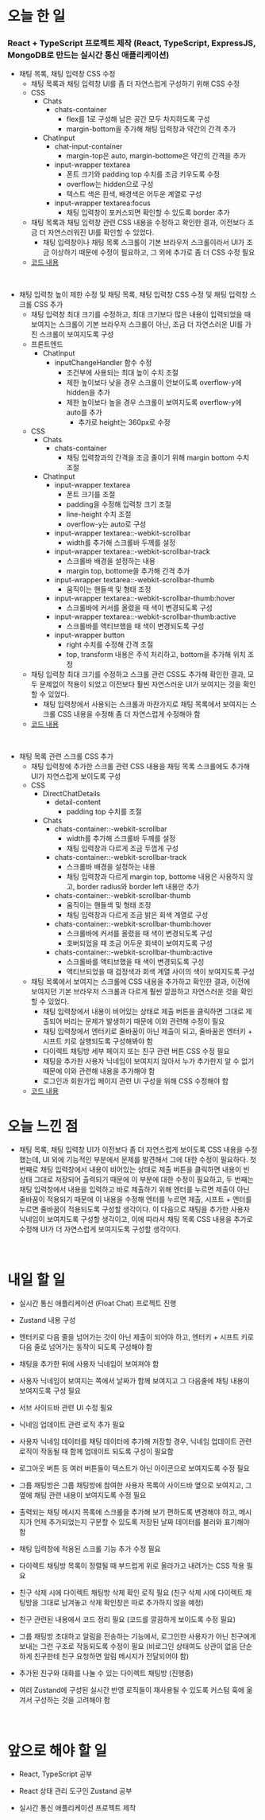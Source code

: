 # 오늘 한 일

### React + TypeScript 프로젝트 제작 (React, TypeScript, ExpressJS, MongoDB로 만드는 실시간 통신 애플리케이션)

- 채팅 목록, 채팅 입력창 CSS 수정
  - 채팅 목록과 채팅 입력창 UI를 좀 더 자연스럽게 구성하기 위해 CSS 수정
  - CSS
    - Chats
      - chats-container
        - flex를 1로 구성해 남은 공간 모두 차지하도록 구성
        - margin-bottom을 추가해 채팅 입력창과 약간의 간격 추가
    - ChatInput
      - chat-input-container
        - margin-top은 auto, margin-bottome은 약간의 간격을 추가
      - input-wrapper textarea
        - 폰트 크기와 padding top 수치를 조금 키우도록 수정
        - overflow는 hidden으로 구성
        - 텍스트 색은 흰색, 배경색은 어두운 계열로 구성
      - input-wrapper textarea:focus
        - 채팅 입력창이 포커스되면 확인할 수 있도록 border 추가
  - 채팅 목록과 채팅 입력창 관련 CSS 내용을 수정하고 확인한 결과, 이전보다 조금 더 자연스러워진 UI를 확인할 수 있었다.
    - 채팅 입력창이나 채팅 목록 스크롤이 기본 브라우저 스크롤이라서 UI가 조금 이상하기 때문에 수정이 필요하고, 그 외에 추가로 좀 더 CSS 수정 필요
  - [코드 내용](https://github.com/jeongsangtae/float-chat/commit/2701553feb6f4554a6217e96713707bf7f4114ce)

<br />

- 채팅 입력창 높이 제한 수정 및 채팅 목록, 채팅 입력창 CSS 수정 및 채팅 입력창 스크롤 CSS 추가
  - 채팅 입력창 최대 크기를 수정하고, 최대 크기보다 많은 내용이 입력되었을 때 보여지는 스크롤이 기본 브라우저 스크롤이 아닌, 조금 더 자연스러운 UI를 가진 스크롤이 보여지도록 구성
  - 프론트엔드
    - ChatInput
      - inputChangeHandler 함수 수정
        - 조건부에 사용되는 최대 높이 수치 조절
        - 제한 높이보다 낮을 경우 스크롤이 안보이도록 overflow-y에 hidden을 추가
        - 제한 높이보다 높을 경우 스크롤이 보여지도록 overflow-y에 auto를 추가
          - 추가로 height는 360px로 수정
  - CSS
    - Chats
      - chats-container
        - 채팅 입력창과의 간격을 조금 줄이기 위해 margin bottom 수치 조절
    - ChatInput
      - input-wrapper textarea
        - 폰트 크기를 조절
        - padding을 수정해 입력창 크기 조절
        - line-height 수치 조절
        - overflow-y는 auto로 구성
      - input-wrapper textarea::-webkit-scrollbar
        - width를 추가해 스크롤바 두께를 설정
      - input-wrapper textarea::-webkit-scrollbar-track
        - 스크롤바 배경을 설정하는 내용
        - margin top, bottome을 추가해 간격 추가
      - input-wrapper textarea::-webkit-scrollbar-thumb
        - 움직이는 핸들색 및 형태 조정
      - input-wrapper textarea::-webkit-scrollbar-thumb:hover
        - 스크롤바에 커서를 올렸을 때 색이 변경되도록 구성
      - input-wrapper textarea::-webkit-scrollbar-thumb:active
        - 스크롤바를 액티브했을 때 색이 변경되도록 구성
      - input-wrapper button
        - right 수치를 수정해 간격 조절
        - top, transform 내용은 주석 처리하고, bottom을 추가해 위치 조정
  - 채팅 입력창 최대 크기를 수정하고 스크롤 관련 CSS도 추가해 확인한 결과, 모두 문제없이 적용이 되었고 이전보다 훨씬 자연스러운 UI가 보여지는 것을 확인할 수 있었다.
    - 채팅 입력창에서 사용되는 스크롤과 마찬가지로 채팅 목록에서 보여지는 스크롤 CSS 내용을 수정해 좀 더 자연스럽게 수정해야 함
  - [코드 내용](https://github.com/jeongsangtae/float-chat/commit/28131f429ac79819cb62afd00da8a35ff79fd07f)

<br />

- 채팅 목록 관련 스크롤 CSS 추가
  - 채팅 입력창에 추가한 스크롤 관련 CSS 내용을 채팅 목록 스크롤에도 추가해 UI가 자연스럽게 보이도록 구성
  - CSS
    - DirectChatDetails
      - detail-content
        - padding top 수치를 조절
    - Chats
      - chats-container::-webkit-scrollbar
        - width를 추가해 스크롤바 두께를 설정
        - 채팅 입력창과 다르게 조금 두껍게 구성
      - chats-container::-webkit-scrollbar-track
        - 스크롤바 배경을 설정하는 내용
        - 채팅 입력창과 다르게 margin top, bottome 내용은 사용하지 않고, border radius와 border left 내용만 추가
      - chats-container::-webkit-scrollbar-thumb
        - 움직이는 핸들색 및 형태 조정
        - 채팅 입력창과 다르게 조금 밝은 회색 계열로 구성
      - chats-container::-webkit-scrollbar-thumb:hover
        - 스크롤바에 커서를 올렸을 때 색이 변경되도록 구성
        - 호버되었을 때 조금 어두운 회색이 보여지도록 구성
      - chats-container::-webkit-scrollbar-thumb:active
        - 스크롤바를 액티브했을 때 색이 변경되도록 구성
        - 액티브되었을 때 검정색과 회색 계열 사이의 색이 보여지도록 구성
  - 채팅 목록에서 보여지는 스크롤에 CSS 내용을 추가하고 확인한 결과, 이전에 보여지던 기본 브라우저 스크롤과 다르게 훨씬 깔끔하고 자연스러운 것을 확인할 수 있었다.
    - 채팅 입력창에서 내용이 비어있는 상태로 제출 버튼을 클릭하면 그대로 제출되어 버리는 문제가 발생하기 때문에 이와 관련해 수정이 필요
    - 채팅 입력창에서 엔터키로 줄바꿈이 아닌 제출이 되고, 줄바꿈은 엔터키 + 시프트 키로 실행되도록 구성해봐야 함
    - 다이렉트 채팅방 세부 페이지 또는 친구 관련 버튼 CSS 수정 필요
    - 채팅을 추가한 사용자 닉네임이 보여지지 않아서 누가 추가한지 알 수 없기 때문에 이와 관련해 내용을 추가해야 함
    - 로그인과 회원가입 페이지 관련 UI 구성을 위해 CSS 수정해야 함
  - [코드 내용](https://github.com/jeongsangtae/float-chat/commit/ec7aa5ea1f2cfad3f870c0c67e6c1e1432929949)

# 오늘 느낀 점

- 채팅 목록, 채팅 입력창 UI가 이전보다 좀 더 자연스럽게 보이도록 CSS 내용을 수정했는데, UI 외에 기능적인 부분에서 문제를 발견해서 그에 대한 수정이 필요하다. 첫 번째로 채팅 입력창에서 내용이 비어있는 상태로 제출 버튼을 클릭하면 내용이 빈 상태 그대로 저장되어 출력되기 때문에 이 부분에 대한 수정이 필요하고, 두 번째는 채팅 입력창에서 내용을 입력하고 바로 제출하기 위해 엔터를 누르면 제출이 아닌 줄바꿈이 적용되기 때문에 이 내용을 수정해 엔터를 누르면 제출, 시프트 + 엔터를 누르면 줄바꿈이 적용되도록 구성할 생각이다. 이 다음으로 채팅을 추가한 사용자 닉네임이 보여지도록 구성할 생각이고, 이에 따라서 채팅 목록 CSS 내용을 추가로 수정해 UI가 더 자연스럽게 보여지도록 구성할 생각이다.

<br />

# 내일 할 일

- 실시간 통신 애플리케이션 (Float Chat) 프로젝트 진행

- Zustand 내용 구성

- 엔터키로 다음 줄을 넘어가는 것이 아닌 제출이 되어야 하고, 엔터키 + 시프트 키로 다음 줄로 넘어가는 동작이 되도록 구성해야 함

- 채팅을 추가한 뒤에 사용자 닉네임이 보여져야 함

- 사용자 닉네임이 보여지는 쪽에서 날짜가 함께 보여지고 그 다음줄에 채팅 내용이 보여지도록 구성 필요

- 서브 사이드바 관련 UI 수정 필요

- 닉네임 업데이트 관련 로직 추가 필요

- 사용자 닉네임 데이터를 채팅 데이터에 추가해 저장할 경우, 닉네임 업데이트 관련 로직이 작동될 때 함께 업데이트 되도록 구성이 필요함

- 로그아웃 버튼 등 여러 버튼들이 텍스트가 아닌 아이콘으로 보여지도록 수정 필요

- 그룹 채팅방은 그룹 채팅방에 참여한 사용자 목록이 사이드바 옆으로 보여지고, 그 옆에 채팅 관련 내용이 보여지도록 수정 필요

- 출력되는 채팅 메시지 목록에 스크롤을 추가해 보기 편하도록 변경해야 하고, 메시지가 언제 추가되었는지 구분할 수 있도록 저장된 날짜 데이터를 불러와 표기해야 함

- 채팅 입력창에 적용된 스크롤 기능 추가 수정 필요

- 다이렉트 채팅방 목록이 정렬될 때 부드럽게 위로 올라가고 내려가는 CSS 적용 필요

- 친구 삭제 시에 다이렉트 채팅방 삭제 확인 로직 필요 (친구 삭제 시에 다이렉트 채팅방을 그대로 남겨놓고 삭제 확인창은 따로 추가하지 않을 예정)

- 친구 관련된 내용에서 코드 정리 필요 (코드를 깔끔하게 보이도록 수정 필요)

- 그룹 채팅방 초대하고 알림을 전송하는 기능에서, 로그인한 사용자가 아닌 친구에게 보내는 그런 구조로 작동되도록 수정이 필요 (비로그인 상태여도 상관이 없음 단순하게 친구한테 친구 요청하면 알림 메시지가 전달되어야 함)

- 추가된 친구와 대화를 나눌 수 있는 다이렉트 채팅방 (진행중)

- 여러 Zustand에 구성된 실시간 반영 로직들이 재사용될 수 있도록 커스텀 훅에 옮겨서 구성하는 것을 고려해야 함

<br />

# 앞으로 해야 할 일

- React, TypeScript 공부

- React 상태 관리 도구인 Zustand 공부

- 실시간 통신 애플리케이션 프로젝트 제작
